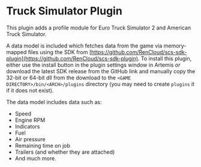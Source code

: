 # Truck Simulator Plugin

This plugin adds a profile module for Euro Truck Simulator 2 and American Truck Simulator.

A data model is included which fetches data from the game via memory-mapped files using the SDK from [https://github.com/RenCloud/scs-sdk-plugin](https://github.com/RenCloud/scs-sdk-plugin).
To install this plugin, either use the install button in the plugin settings window in Artemis _or_ download the latest SDK release from the GitHub link and manually copy the 32-bit or 64-bit dll from the download to the `<GAME DIRECTORY>/bin/<ARCH>/plugins` directory (you may need to create `plugins` it if it does not exist).

The data model includes data such as:
- Speed
- Engine RPM
- Indicators
- Fuel
- Air pressure
- Remaining time on job
- Trailers (and whether they are attached)
- And much more.
